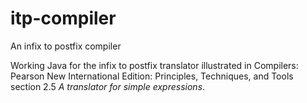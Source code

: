 # itp-compiler
An infix to postfix compiler

Working Java for the infix to postfix translator illustrated in Compilers: Pearson New International Edition: Principles, Techniques, and Tools section 2.5 *A translator for simple expressions*.
